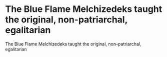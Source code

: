 # The Blue Flame Melchizedeks taught the original, non-patriarchal, egalitarian

The Blue Flame Melchizedeks taught the original, non-patriarchal, egalitarian
